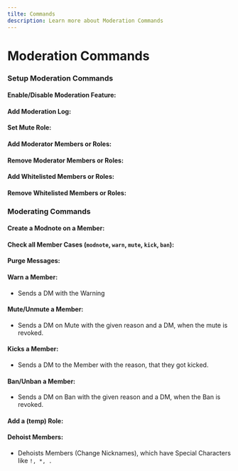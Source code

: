 ```yaml
---
tilte: Commands
description: Learn more about Moderation Commands
---
```

# Moderation Commands
### Setup Moderation Commands

#### Enable/Disable Moderation Feature:
<command message = "%modsetup enable/disable" slash = "/mod setup enable/disable" description="Enables/Disables the Moderation Plugin" permissions="ADMINISTRATOR"/>

#### Add Moderation Log:
<command message = "%modsetup log <#channel>" slash = "/mod setup modlog [channel]" description="Sets the Moderation Log, where all ban, kicks, mutes and mod notes will be sent" permissions="ADMINISTRATOR"/>

#### Set Mute Role:
<command message = "%modsetup mute <@role>" slash = "/mod setup mute [role]" description="Setup a Mute Role, which will be given, when someone gets muted with the mute command."  permissions = "ADMINISTRATOR"/>

#### Add Moderator Members or Roles:
<command message = "%modlist adduser <@user>" slash = "/mod moderators addusers [user]" description="Adds a member as Moderator, which ables them to use the Bump Reminder Mod Commands."  permissions = "ADMINISTRATOR"/>

<command message = "%modlist addrole <@role>" slash = "/mod moderators addroles [role]" description="Adds a Role as Moderator Role, which ables Members with the Role to use the Bump Reminder Mod Commands."  permissions = "ADMINISTRATOR"/>

#### Remove Moderator Members or Roles:
<command message = "%modlist removeuser <@user>" slash = "/mod moderators removeusers [user]" description="Removes a member from the Moderator section, which revokes the access to the Mod Commands."  permissions = "ADMINISTRATOR"/>

<command message = "%modlist removerole <@role>" slash = "/mod moderators removeroles [role]" description="Removes a Role from the Moderator Section, which revokes the access to the Mod Commands for the Role."  permissions = "ADMINISTRATOR"/>

#### Add Whitelisted Members or Roles:
<command message = "%wlist adduser <@user>" slash = "/mod whitelist addusers [user]" description="Adds a member as a whitelisted Member, which makes them immun against Mod Actions."  permissions = "ADMINISTRATOR"/>

<command message = "%wlist addrole <@role>" slash = "/mod whitelist addroles [role]" description="Adds a Role as a whitelisted Role, which makes them Members with the Role immun against Mod Actions."  permissions = "ADMINISTRATOR"/>

#### Remove Whitelisted Members or Roles:
<command message = "%wlist removeuser <@user>" slash = "/mod whitelist removeusers [user]" description="Removes a member as a whitelisted Member, which removes there immunity against Mod Actions."  permissions = "ADMINISTRATOR"/>

<command message = "%wlist removerole <@role>" slash = "/mod whitelist removeroles [role]" description="Removes a Role as as a whitelisted Role, which removes there immunity against Mod Actions."  permissions = "ADMINISTRATOR"/>

### Moderating Commands

#### Create a Modnote on a Member:
<command message = "%modnote <@user> <note>" slash = "/modnote [user] [note]" description="Creates a private Modnote on a User, which is not visible to public and can be shown again with the %case command."  permissions = "MODERATOR"/>

#### Check all Member Cases (`modnote`, `warn`, `mute`, `kick`, `ban`):
<command message = "%case <@user>" slash = "/case [user]" description="Shows all cases of a Member with some interesting informations, which can help, which mod action the next punishment should be."  permissions = "MODERATOR"/>

#### Purge Messages:
<command message = "%purge <amount>" slash = "NOT AVAILABLE" description="Purges the given amount of Messages in the Channel."  permissions = "MANAGE_MESSAGES"/>

<command message = "%purge <word> <amount>" slash = "NOT AVAILABLE" description="Purges the given amount of messages in the Channel, which contains the mentioned word."  permissions = "MANAGE_MESSAGES"/>

<command message = "%purge <@user> <amount>" slash = "NOT AVAILABLE" description="Purges the given amount of Messages in the Channel from the mentioned user."  permissions = "MANAGE_MESSAGES"/>

<command message = "%purge <@user> <word>" slash = "NOT AVAILABLE" description="Purges all Messages in the Channel, which contains the mentioned word from the mentioned user."  permissions = "MANAGE_MESSAGES"/>

<command message = "%purge <#channel> <amount>" slash = "NOT AVAILABLE" description="Purges the given amount of messages in the mentioned channel."  permissions = "MANAGE_MESSAGES"/>

<command message = "%purge <#channel> <word>" slash = "NOT AVAILABLE" description="Purges all messages in the mentioned channel, which contains the mentioned word."  permissions = "MANAGE_MESSAGES"/>

#### Warn a Member:
- Sends a DM with the Warning
<command message = "%warn <@user> <reason>" slash = "/warn [user] [reason]" description="Creates a Warning on a User, which is sent to the users DM and the modlog."  permissions = "MODERATOR"/>

#### Mute/Unmute a Member:
- Sends a DM on Mute with the given reason and a DM, when the mute is revoked.
<command message = "%mute <@user> <reason>" slash = "/mute [user] [reason]" description="Mutes the mentioned user and sends the reason to the users DM and the modlog."  permissions = "MODERATOR"/>

<command message = "%unmute <@user> <reason>" slash = "/unmute [user] [reason]" description="Unmutes the mentioned user and sends the reason to the users DM and the modlog."  permissions = "MODERATOR"/>

#### Kicks a Member:
- Sends a DM to the Member with the reason, that they got kicked.
<command message = "%kick <@user> <reason>" slash = "/kick [user] [reason]" description="Kicks the mentioned user and sends the reason to the users DM and the modlog."  permissions = "MODERATOR"/>

#### Ban/Unban a Member:
- Sends a DM on Ban with the given reason and a DM, when the Ban is revoked.
<command message = "%ban <@user> <removeafter> <reason>" slash = "/ban [user] [removeafter] [reason]" description="Bans the mentioned user and sends the reason to the users DM and the modlog."  permissions = "MODERATOR"/>

<command message = "%unban <@user> <reason>" slash = "/unban [user] [reason]" description="Unbans the mentioned user and sends the reason to the users DM and the modlog."  permissions = "MODERATOR"/>

#### Add a (temp) Role:
<command message = "%temprole <@user> <@role> <removeafter>" slash = "/addrole [user] [role] [removeafter]" description="Adds a Role to the mentioned User and removes it on the given time, when nor is provided. The Role will be granted forever."  permissions = "MANAGE_ROLES"/>

#### Dehoist Members:
- Dehoists Members (Change Nicknames), which have Special Characters like `!, *, .` 
<command message = "%dehoist list" slash = "/dehoist list" description="Gets a list of all dehoistable Members."  permissions = "MANAGE_NICKNAMES, ADMINISTRATOR"/>

<command message = "%dehoist user <@user> <new_nickname>" slash = "/dehoist user [user] [new_nickname]" description="Dehoists the mentioned user and gives them the mentioned new nickname, when nor is given, then the special Character will be removed."  permissions = "MANAGE_NICKNAMES, ADMINISTRATOR"/>

<command message = "%dehoist all <new_nickname>" slash = "/dehoist all [new_nickname]" description="Dehoists all dehoistable Members and gives them the mentioned new nickname, when nor is given, then the special Character  will be removed."  permissions = "MANAGE_NICKNAMES, ADMINISTRATOR"/>

